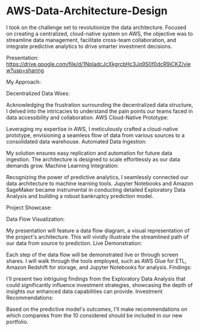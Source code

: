 # AWS-Data-Architecture-Design
I took on the challenge set to revolutionize the data architecture. Focused on creating a centralized, cloud-native system on AWS, the objective was to streamline data management, facilitate cross-team collaboration, and integrate predictive analytics to drive smarter investment decisions.

Presentation: https://drive.google.com/file/d/1NpladcJcXkgrcbHc3Jq9S0f0dcR9iCKZ/view?usp=sharing

My Approach:

Decentralized Data Woes:

Acknowledging the frustration surrounding the decentralized data structure, I delved into the intricacies to understand the pain points our teams faced in data accessibility and collaboration.
AWS Cloud-Native Prototype:

Leveraging my expertise in AWS, I meticulously crafted a cloud-native prototype, envisioning a seamless flow of data from various sources to a consolidated data warehouse.
Automated Data Ingestion:

My solution ensures easy replication and automation for future data ingestion. The architecture is designed to scale effortlessly as our data demands grow.
Machine Learning Integration:

Recognizing the power of predictive analytics, I seamlessly connected our data architecture to machine learning tools. Jupyter Notebooks and Amazon SageMaker became instrumental in conducting detailed Exploratory Data Analysis and building a robust bankruptcy prediction model.

Project Showcase:

Data Flow Visualization:

My presentation will feature a data flow diagram, a visual representation of the project's architecture. This will vividly illustrate the streamlined path of our data from source to prediction.
Live Demonstration:

Each step of the data flow will be demonstrated live or through screen shares. I will walk through the tools employed, such as AWS Glue for ETL, Amazon Redshift for storage, and Jupyter Notebooks for analysis.
Findings:

I'll present two intriguing findings from the Exploratory Data Analysis that could significantly influence investment strategies, showcasing the depth of insights our enhanced data capabilities can provide.
Investment Recommendations:

Based on the predictive model's outcomes, I'll make recommendations on which companies from the 10 considered should be included in our new portfolio.
